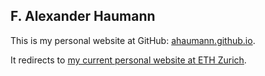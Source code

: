 ## F. Alexander Haumann

This is my personal website at GitHub: [ahaumann.github.io](http://ahaumann.github.io).

It redirects to [my current personal website at ETH Zurich](http://uppeople.ethz.ch/AlexanderHaumann).